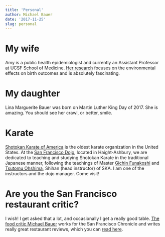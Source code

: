 ```yaml
---
title: 'Personal'
author: Michael Bauer
date: '2017-11-25'
slug: personal
---
```


# My wife

Amy is a public health epidemiologist and currently an Assistant Professor at
UCSF School of Medicine. [Her
research](http://profiles.ucsf.edu/amy.padula) focuses on the environmental
effects on birth outcomes and is absolutely fascinating.

# My daughter

Lina Marguerite Bauer was born on Martin Luther King Day of 2017. She is
amazing. You should see her crawl, or better, smile.

# Karate

[Shotokan Karate of America](http://ska.org/) is the oldest karate organization
in the United States. At the [San Francisco Dojo](http://sf.ska.org/), located
in Haight-Ashbury, we are dedicated to teaching and studying Shotokan Karate in
the traditional Japanese manner, following the teachings of Master [Gichin
Funakoshi](http://ska.org/about/master-funakoshi/) and [Tsutomu
Ohshima](http://ska.org/about/tsutomu-ohshima/), Shihan (head instructor) of
SKA. I am one of the instructors and the dojo manager. Come visit!

# Are you the San Francisco restaurant critic?

I wish! I get asked that a lot, and occasionally I get a
really good table. [The food critic Michael
Bauer](http://www.sfchronicle.com/author/michael-bauer/) works for the San
Francisco Chronicle and writes really great restaurant reviews, which you can
[read here](http://m.sfgate.com/author/michael-bauer/).

